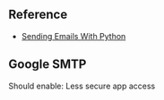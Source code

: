 ## Reference
- [Sending Emails With Python](https://realpython.com/python-send-email/)


## Google SMTP
Should enable: Less secure app access